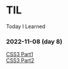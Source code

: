 # TIL
Today I Learned

### 2022-11-08 (day 8)
[CSS3 Part1](https://velog.io/@songe/CSS3)  
[CSS3 Part2](https://velog.io/@songe/CSS3-Part-2)

